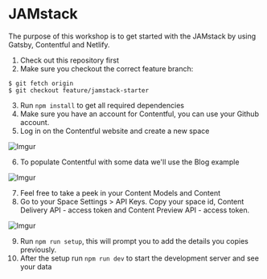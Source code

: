 # JAMstack

The purpose of this workshop is to get started with the JAMstack by using Gatsby, Contentful and Netlify.

1. Check out this repository first
2. Make sure you checkout the correct feature branch:

```console
$ git fetch origin
$ git checkout feature/jamstack-starter
```

3. Run `npm install` to get all required dependencies
4. Make sure you have an account for Contentful, you can use your Github account.
5. Log in on the Contentful website and create a new space

![Imgur](https://i.imgur.com/20npxsR.png)

6. To populate Contentful with some data we'll use the Blog example

![Imgur](https://i.imgur.com/mntYIEA.png)

7. Feel free to take a peek in your Content Models and Content
8. Go to your Space Settings > API Keys. Copy your space id, Content Delivery API - access token and Content Preview API - access token.

![Imgur](https://i.imgur.com/hjUbpS9.png)

9. Run `npm run setup`, this will prompt you to add the details you copies previously.
10. After the setup run `npm run dev` to start the development server and see your data
